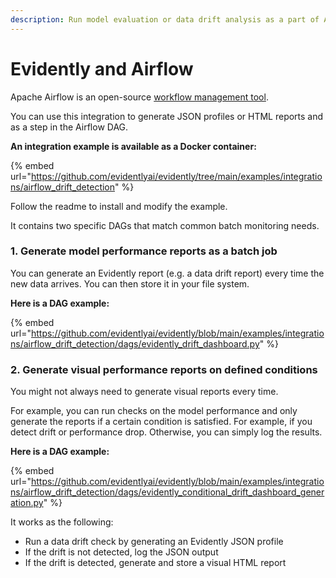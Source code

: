 ```yaml
---
description: Run model evaluation or data drift analysis as a part of Airflow DAG.
---
```


# Evidently and Airflow

Apache Airflow is an open-source [workflow management tool](https://airflow.apache.org).&#x20;

You can use this integration to generate JSON profiles or HTML reports and as a step in the Airflow DAG.

**An integration example is available as a Docker container:**

{% embed url="https://github.com/evidentlyai/evidently/tree/main/examples/integrations/airflow_drift_detection" %}

Follow the readme to install and modify the example.&#x20;

It contains two specific DAGs that match common batch monitoring needs.

### 1. Generate model performance reports as a batch job

You can generate an Evidently report (e.g. a data drift report) every time the new data arrives. You can then store it in your file system.&#x20;

**Here is a DAG example:**

{% embed url="https://github.com/evidentlyai/evidently/blob/main/examples/integrations/airflow_drift_detection/dags/evidently_drift_dashboard.py" %}

### 2. Generate visual performance reports on defined conditions  &#x20;

You might not always need to generate visual reports every time.&#x20;

For example, you can run checks on the model performance and only generate the reports if a certain condition is satisfied. For example, if you detect drift or performance drop. Otherwise, you can simply log the results.

**Here is a DAG example:**

{% embed url="https://github.com/evidentlyai/evidently/blob/main/examples/integrations/airflow_drift_detection/dags/evidently_conditional_drift_dashboard_generation.py" %}

It works as the following:

* Run a data drift check by generating an Evidently JSON profile&#x20;
* If the drift is not detected, log the JSON output
* If the drift is detected, generate and store a visual HTML report&#x20;



